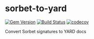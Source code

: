# sorbet-to-yard
[![Gem Version](https://badge.fury.io/rb/yard-sorbet.svg)](https://badge.fury.io/rb/yard-sorbet)
[![Build Status](https://travis-ci.com/dduugg/yard-sorbet.svg?branch=master)](https://travis-ci.com/dduugg/yard-sorbet)
[![codecov](https://codecov.io/gh/dduugg/yard-sorbet/branch/master/graph/badge.svg)](https://codecov.io/gh/dduugg/yard-sorbet)

Convert Sorbet signatures to YARD docs
